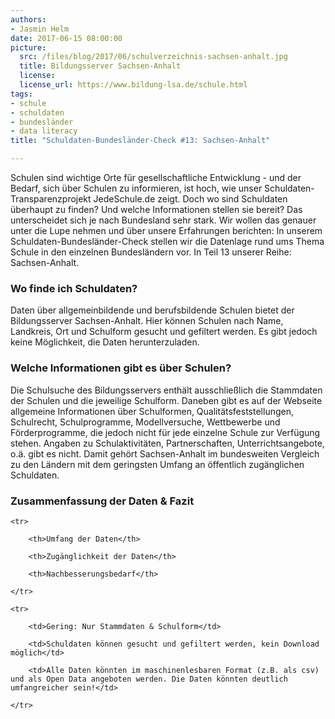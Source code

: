 ```yaml
---
authors: 
- Jasmin Helm
date: 2017-06-15 08:00:00
picture:
  src: /files/blog/2017/06/schulverzeichnis-sachsen-anhalt.jpg
  title: Bildungsserver Sachsen-Anhalt
  license: 
  license_url: https://www.bildung-lsa.de/schule.html 
tags:
- schule
- schuldaten
- bundesländer
- data literacy
title: "Schuldaten-Bundesländer-Check #13: Sachsen-Anhalt"

---
```


Schulen sind wichtige Orte für gesellschaftliche Entwicklung - und der Bedarf, sich über Schulen zu informieren, ist hoch, wie unser Schuldaten-Transparenzprojekt JedeSchule.de zeigt. Doch wo sind Schuldaten überhaupt zu finden? Und welche Informationen stellen sie bereit? Das unterscheidet sich je nach Bundesland sehr stark. Wir wollen das genauer unter die Lupe nehmen und über unsere Erfahrungen berichten: In unserem Schuldaten-Bundesländer-Check stellen wir die Datenlage rund ums Thema Schule in den einzelnen Bundesländern vor. In Teil 13 unserer Reihe: Sachsen-Anhalt.
 
### Wo finde ich Schuldaten?
 
Daten über allgemeinbildende und berufsbildende Schulen bietet der Bildungsserver Sachsen-Anhalt. Hier können Schulen nach Name, Landkreis, Ort und Schulform gesucht und gefiltert werden. Es gibt jedoch keine Möglichkeit, die Daten herunterzuladen. 
 
### Welche Informationen gibt es über Schulen?
 
Die Schulsuche des Bildungsservers enthält ausschließlich die Stammdaten der Schulen und die jeweilige Schulform. Daneben gibt es auf der Webseite allgemeine Informationen über Schulformen, Qualitätsfeststellungen, Schulrecht, Schulprogramme, Modellversuche, Wettbewerbe und Förderprogramme, die jedoch nicht für jede einzelne Schule zur Verfügung stehen. Angaben zu Schulaktivitäten, Partnerschaften, Unterrichtsangebote, o.ä. gibt es nicht. Damit gehört Sachsen-Anhalt im bundesweiten Vergleich zu den Ländern mit dem geringsten Umfang an öffentlich zugänglichen Schuldaten.
 
### Zusammenfassung der Daten & Fazit
 
<table>

	<tr>

		<th>Umfang der Daten</th>

		<th>Zugänglichkeit der Daten</th>

		<th>Nachbesserungsbedarf</th>

	</tr>

	<tr>

		<td>Gering: Nur Stammdaten & Schulform</td>

		<td>Schuldaten können gesucht und gefiltert werden, kein Download möglich</td>

		<td>Alle Daten könnten im maschinenlesbaren Format (z.B. als csv) und als Open Data angeboten werden. Die Daten könnten deutlich umfangreicher sein!</td>

	</tr>
</table>
 
